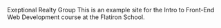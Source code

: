 Exeptional Realty Group 
This is an example site for the Intro to Front-End Web Development course at the Flatiron School.